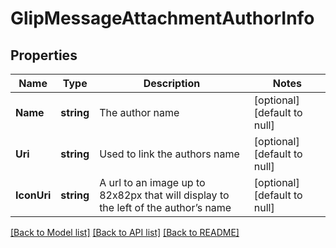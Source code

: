 # GlipMessageAttachmentAuthorInfo

## Properties
Name | Type | Description | Notes
------------ | ------------- | ------------- | -------------
**Name** | **string** | The author name | [optional] [default to null]
**Uri** | **string** | Used to link the authors name | [optional] [default to null]
**IconUri** | **string** | A url to an image up to 82x82px that will display to the left of the author’s name | [optional] [default to null]

[[Back to Model list]](../README.md#documentation-for-models) [[Back to API list]](../README.md#documentation-for-api-endpoints) [[Back to README]](../README.md)



